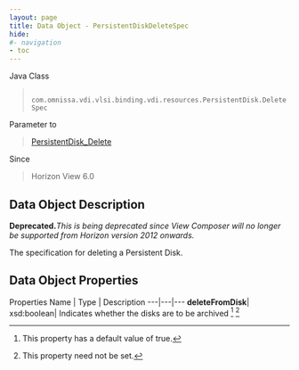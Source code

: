 ```yaml
---
layout: page
title: Data Object - PersistentDiskDeleteSpec
hide:
#- navigation
- toc
---
```






Java Class
> ` com.omnissa.vdi.vlsi.binding.vdi.resources.PersistentDisk.DeleteSpec`

Parameter to
> [PersistentDisk_Delete](vdi.resources.PersistentDisk.md#delete)

Since
> Horizon View 6.0


## Data Object Description

**Deprecated.**_This is being deprecated since View Composer will no longer be supported from Horizon version 2012 onwards._

The specification for deleting a Persistent Disk.

## Data Object Properties
Properties
Name |  Type |  Description
---|---|---
**deleteFromDisk**|  xsd:boolean|  Indicates whether the disks are to be archived [^6] [^1]


 


[^1]: This property need not be set.
[^6]: This property has a default value of true.